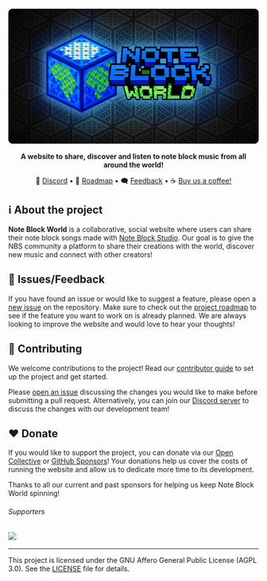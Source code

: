 <p align="center">
  <img src="img/header.png" alt="Note Block World header" />
</p>

<p align="center">
  <strong>
    A website to share, discover and listen to note block music from all around the world!
  </strong>
</p>

<p align="center">
  👥 <a href="https://discord.gg/open-note-block-studio-608692895179997252">Discord</a> • 
  📆 <a href="https://github.com/orgs/OpenNBS/projects/4">Roadmap</a> • 
  🗨 <a href="https://github.com/OpenNBS/NoteBlockWorld/issues/new/choose">Feedback</a> • 
  ☕ <a href="https://opencollective.com/opennbs/donate">Buy us a coffee!</a>
</p>

## ℹ About the project

**Note Block World** is a collaborative, social website where users can share their note block songs made with [Note Block Studio](https://opennbs.org/). Our goal is to give the NBS community a platform to share their creations with the world, discover new music and connect with other creators!

## 💬 Issues/Feedback

If you have found an issue or would like to suggest a feature, please open a [new issue](/issues/new/choose) on the repository. Make sure to check out the [project roadmap](https://github.com/orgs/OpenNBS/projects/4) to see if the feature you want to work on is already planned. We are always looking to improve the website and would love to hear your thoughts!

## 🔧 Contributing

We welcome contributions to the project! Read our [contributor guide](CONTRIBUTING.md) to set up the project and get started.

Please [open an issue](/issues/new/choose) discussing the changes you would like to make before submitting a pull request. Alternatively, you can join our [Discord server](https://discord.gg/open-note-block-studio-608692895179997252) to discuss the changes with our development team!

## ❤ Donate

If you would like to support the project, you can donate via our [Open Collective](https://opencollective.com/opennbs/donate) or [GitHub Sponsors](https://github.com/sponsors/OpenNBS)! Your donations help us cover the costs of running the website and allow us to dedicate more time to its development.

Thanks to all our current and past sponsors for helping us keep Note Block World spinning!

###### Supporters

<img src="https://opencollective.com/opennbs/backers.svg" height="48px"/>

---

This project is licensed under the GNU Affero General Public License (AGPL 3.0). See the [LICENSE](LICENSE) file for details.
